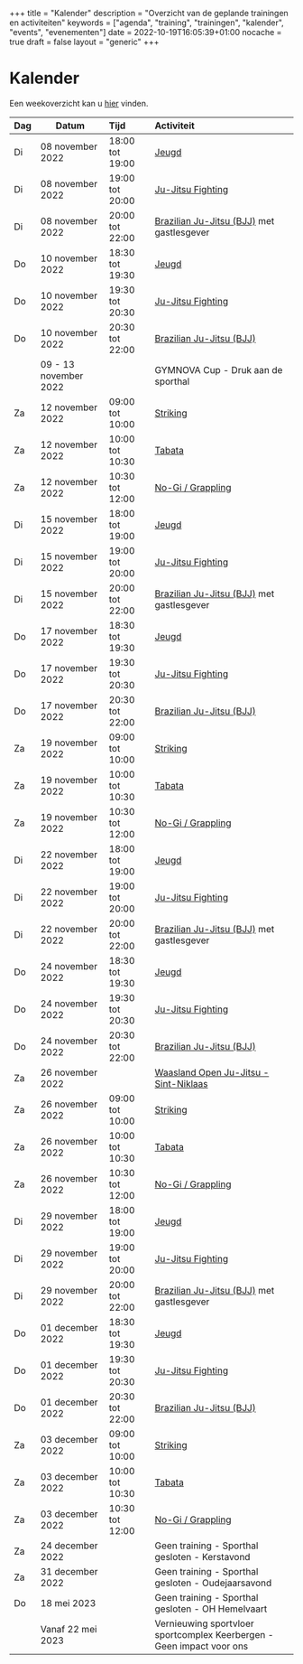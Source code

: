 +++
title = "Kalender"
description = "Overzicht van de geplande trainingen en activiteiten"
keywords = ["agenda", "training", "trainingen", "kalender", "events", "evenementen"]
date = 2022-10-19T16:05:39+01:00
nocache = true
draft = false
layout = "generic"
+++

# Kalender

Een weekoverzicht kan u [hier](/trainingen) vinden.
    
| Dag | Datum                 | Tijd            | Activiteit                                                            |
|-----|-----------------------|:----------------|:----------------------------------------------------------------------|
| Di  | 08 november 2022      | 18:00 tot 19:00 | [Jeugd](/jeugd)                                                       |
| Di  | 08 november 2022      | 19:00 tot 20:00 | [Ju-Jitsu Fighting](/fighting)                                        |
| Di  | 08 november 2022      | 20:00 tot 22:00 | [Brazilian Ju-Jitsu (BJJ)](/bjj) met gastlesgever                     |
| Do  | 10 november 2022      | 18:30 tot 19:30 | [Jeugd](/jeugd)                                                       |
| Do  | 10 november 2022      | 19:30 tot 20:30 | [Ju-Jitsu Fighting](/fighting)                                        |
| Do  | 10 november 2022      | 20:30 tot 22:00 | [Brazilian Ju-Jitsu (BJJ)](/bjj)                                      |
|     | 09 - 13 november 2022 |                 | GYMNOVA Cup - Druk aan de sporthal                                    |
| Za  | 12 november 2022      | 09:00 tot 10:00 | [Striking](/striking)                                                 |
| Za  | 12 november 2022      | 10:00 tot 10:30 | [Tabata](/tabata)                                                     |
| Za  | 12 november 2022      | 10:30 tot 12:00 | [No-Gi / Grappling](/grappling)                                       |
| Di  | 15 november 2022      | 18:00 tot 19:00 | [Jeugd](/jeugd)                                                       |
| Di  | 15 november 2022      | 19:00 tot 20:00 | [Ju-Jitsu Fighting](/fighting)                                        |
| Di  | 15 november 2022      | 20:00 tot 22:00 | [Brazilian Ju-Jitsu (BJJ)](/bjj) met gastlesgever                     |
| Do  | 17 november 2022      | 18:30 tot 19:30 | [Jeugd](/jeugd)                                                       |
| Do  | 17 november 2022      | 19:30 tot 20:30 | [Ju-Jitsu Fighting](/fighting)                                        |
| Do  | 17 november 2022      | 20:30 tot 22:00 | [Brazilian Ju-Jitsu (BJJ)](/bjj)                                      |
| Za  | 19 november 2022      | 09:00 tot 10:00 | [Striking](/striking)                                                 |
| Za  | 19 november 2022      | 10:00 tot 10:30 | [Tabata](/tabata)                                                     |
| Za  | 19 november 2022      | 10:30 tot 12:00 | [No-Gi / Grappling](/grappling)                                       |
| Di  | 22 november 2022      | 18:00 tot 19:00 | [Jeugd](/jeugd)                                                       |
| Di  | 22 november 2022      | 19:00 tot 20:00 | [Ju-Jitsu Fighting](/fighting)                                        |
| Di  | 22 november 2022      | 20:00 tot 22:00 | [Brazilian Ju-Jitsu (BJJ)](/bjj) met gastlesgever                     |
| Do  | 24 november 2022      | 18:30 tot 19:30 | [Jeugd](/jeugd)                                                       |
| Do  | 24 november 2022      | 19:30 tot 20:30 | [Ju-Jitsu Fighting](/fighting)                                        |
| Do  | 24 november 2022      | 20:30 tot 22:00 | [Brazilian Ju-Jitsu (BJJ)](/bjj)                                      |
| Za  | 26 november 2022      |                 | [Waasland Open Ju-Jitsu - Sint-Niklaas](https://www.sportdata.org/ju-jitsu/set-online/veranstaltung_info_main.php?active_menu=calendar&vernr=372#a_eventhead) |
| Za  | 26 november 2022      | 09:00 tot 10:00 | [Striking](/striking)                                                 |
| Za  | 26 november 2022      | 10:00 tot 10:30 | [Tabata](/tabata)                                                     |
| Za  | 26 november 2022      | 10:30 tot 12:00 | [No-Gi / Grappling](/grappling)                                       |
| Di  | 29 november 2022      | 18:00 tot 19:00 | [Jeugd](/jeugd)                                                       |
| Di  | 29 november 2022      | 19:00 tot 20:00 | [Ju-Jitsu Fighting](/fighting)                                        |
| Di  | 29 november 2022      | 20:00 tot 22:00 | [Brazilian Ju-Jitsu (BJJ)](/bjj) met gastlesgever                     |
| Do  | 01 december 2022      | 18:30 tot 19:30 | [Jeugd](/jeugd)                                                       |
| Do  | 01 december 2022      | 19:30 tot 20:30 | [Ju-Jitsu Fighting](/fighting)                                        |
| Do  | 01 december 2022      | 20:30 tot 22:00 | [Brazilian Ju-Jitsu (BJJ)](/bjj)                                      |
| Za  | 03 december 2022      | 09:00 tot 10:00 | [Striking](/striking)                                                 |
| Za  | 03 december 2022      | 10:00 tot 10:30 | [Tabata](/tabata)                                                     |
| Za  | 03 december 2022      | 10:30 tot 12:00 | [No-Gi / Grappling](/grappling)                                       |
| Za  | 24 december 2022      |                 | Geen training - Sporthal gesloten - Kerstavond                        |
| Za  | 31 december 2022      |                 | Geen training - Sporthal gesloten - Oudejaarsavond                    |
| Do  | 18 mei 2023           |                 | Geen training - Sporthal gesloten - OH Hemelvaart                     |
|     | Vanaf 22 mei 2023     |                 | Vernieuwing sportvloer sportcomplex Keerbergen - Geen impact voor ons |